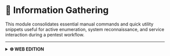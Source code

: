 # 🔎 Information Gathering

This module consolidates essential manual commands and quick utility snippets useful for active enumeration, system reconnaissance, and service interaction during a pentest workflow.

---

<details>
  <summary><strong>🌐 WEB EDITION</strong></summary>

  This section offers a curated set of manual commands and quick utilities specifically designed for web-focused reconnaissance. It supports both passive techniques—gathering publicly available intel without directly touching the target—and active methods—interacting with the web app to discover hidden elements or vulnerabilities. These techniques help build a rich contextual map of the target, revealing domains, subdomains, technologies, directories, and potential attack surfaces.

  ---

  <details>
    <summary><strong>🌍 WHOIS</strong></summary>

  Command
  ```bash
  whois domain.com
  ```
  
  </details>

  ---

  <details>
    <summary><strong>🖧 DNS</strong></summary>

  Default A record lookup
  ```bash
  dig domain.com
  ```

  Just IPs
  ```bash
  dig +short domain.com
  ```

  Mail Servers
  ```bash
  dig domain.com MX
  ```

  Reverse Lookup to find the associated host name.
  ```bash
  dig -x <IP>
  ```

  </details>

  ---

  <details>
    <summary><strong>🔗 Subdomains</strong></summary>

  gobuster
  ```bash
  gobuster dns \
  -d domain.com \
  -w /usr/share/seclists/Discovery/DNS/subdomains-top1million-5000.txt \
  -t 100 \
  --timeout 5s \
  -i \
  -o gobuster-dns.txt
  ```

  </details>

  ---

</details>
